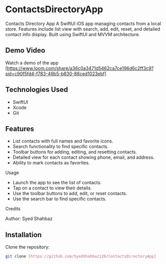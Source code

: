 # ContactsDirectoryApp
Contacts Directory App A SwiftUI iOS app managing contacts from a local store. Features include list view with search, add, edit, reset, and detailed contact info display. Built using SwiftUI and MVVM architecture.

## Demo Video
Watch a demo of the app [https://www.loom.com/share/a36c0a3471d5462ca7ce196d6c2ff3c9?sid=c90f5fd4-f783-46b5-b830-86ced1023ebf]

## Technologies Used
- SwiftUI
- Xcode
- Git

## Features
- List contacts with full names and favorite icons.
- Search functionality to find specific contacts.
- Toolbar buttons for adding, editing, and resetting contacts.
- Detailed view for each contact showing phone, email, and address.
- Ability to mark contacts as favorites.

Usage
- Launch the app to see the list of contacts.
- Tap on a contact to view their details.
- Use the toolbar buttons to add, edit, or reset contacts.
- Use the search bar to find specific contacts.

Credits

Author: Syed Shahbaz

## Installation
 Clone the repository:
   ```bash
   git clone [https://github.com/SyedShahbaz120/ContactsDirectoryApp]


